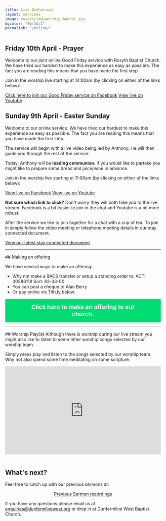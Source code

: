 ```yaml
---
title: Live Gatherings
layout: services
image: assets/img/worship-banner.jpg
bgcolor: "#bf1dc1"
permalink: "/online/"
---
```


<div class="col-lg-12 text-normal">


## Friday 10th April - Prayer
Welcome to our joint online Good Friday service with Rosyth Baptist Church. We have tried our hardest to make this experience as easy as possible. The fact you are reading this means that you have made the first step.

Join in the worship live starting at 14:00am (by clicking on either of the links below):

<span class='center'>
                        <a href='https://www.facebook.com/dunfermlinewest/live/' class="btn btn-xl btn-success call2action mt-4" target='_blank'>Click here to join our Good Friday service on Facebook</a>
                        <a href='https://youtu.be/TBtNeoU9QKs' class="btn btn-xl btn-success mt-4 call2action" target='_blank'>View live on Youtube</a>
</span>

## Sunday 9th April - Easter Sunday

Welcome to our online service. We have tried our hardest to make this experience as easy as possible. The fact you are reading this means that you have made the first step.


The service will begin with a live video being led by Anthony. He will then guide you through the rest of the service. 


Today, Anthony will be <b>leading communion</b>. If you would like to partake you might like to prepare some bread and juice/wine in advance. 


Join in the worship live starting at 11:00am (by clicking on either of the links below):

<span class='center'>
                        <a href='https://www.facebook.com/dunfermlinewest/live/' class="btn btn-xl btn-success call2action mt-4" target='_blank'>View live on Facebook</a>
                        <a href='https://youtu.be/q--JB873j-w' class="btn btn-xl btn-success mt-4 call2action" target='_blank'>View live on Youtube</a>
</span>


<b>Not sure which link to click?</b> Don't worry they will both take you to the live stream. Facebook is a bit easier to join in the chat and Youtube is a bit more robust.


After the service we like to join together for a chat with a cup of tea. To join in simply follow the video meeting or telephone meeting details in our stay connected document.

<a href='https://dunfermlinewest.org/assets/files/dwbc-stay-connected.v4.pdf' target='_blank'>View our latest stay connected document</a>

<hr/>
## Making an offering

We have several ways to make an offering:
* Why not make a BACS transfer or setup a standing order to: ACT: 00286118 Sort: 83-33-00
* You can post a cheque to Alan Berry
* Or pay online via Tith.ly below:

<button class="tithely-give-btn" style="background-color: #00DB72;font-family: inherit;font-weight: bold;font-size: 19px; padding: 15px 70px; border-radius: 4px; cursor: pointer; background-image: none; color: white; text-shadow: none; display: inline-block; float: none; border: none;" data-church-id="1311056">Click here to make an offering to our church.</button>
<script src="https://tithe.ly/widget/v3/give.js?3"></script>
<script>
var tw = create_tithely_widget();
</script>

<hr/>
## Worship Playlist
Although there is worship during our live stream you might also like to listen to some other worship songs selected by our worship team.

Simply press play and listen to the songs selected by our worship team. Why not also spend some time meditating on some scripture.
<div style="width: 100%; max-width: 800px; max-height: 650px;"><div style="position: relative; padding-bottom: 56.25%; width: 100%;"><iframe src="https://www.youtube.com/embed/videoseries?list=PLWewcFMHTJ0FjGKggn1g7DvlNNI68px3C" frameborder="0" allow="accelerometer; autoplay; encrypted-media; gyroscope; picture-in-picture" allowfullscreen style="position: absolute; top: 0; left: 0; width: 100%; height: 100%;"></iframe></div></div>


<br />

## What's next?

<p>Feel free to catch up with our previous sermons at:</p>
<p style='text-align: center'>
<a class='btn btn-primary  call2action' href='{{ site.url }}/videos/' alt='View sermons on Youtube' target='_blank'>Previous Sermon recordings</a>
</p>
<p>
If you have any questions please email us at <a href='mailto:enquiries@dunfermlinewest.org?subject=kidzclub'>enquiries@dunfermlinewest.org</a> or drop in at Dunfermline West Baptist Church.
</p>
</div>